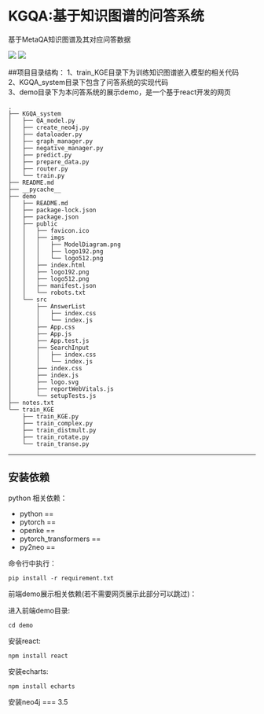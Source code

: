 # KGQA:基于知识图谱的问答系统
基于MetaQA知识图谱及其对应问答数据  

![](https://img.shields.io/badge/language-Python-brightgreen) ![](https://img.shields.io/badge/language-JavaScript-brightgreen)  

##项目目录结构： 
1、train_KGE目录下为训练知识图谱嵌入模型的相关代码  
2、KGQA_system目录下包含了问答系统的实现代码  
3、demo目录下为本问答系统的展示demo，是一个基于react开发的网页
```
.
├── KGQA_system
│   ├── QA_model.py
│   ├── create_neo4j.py
│   ├── dataloader.py
│   ├── graph_manager.py
│   ├── negative_manager.py
│   ├── predict.py
│   ├── prepare_data.py
│   ├── router.py
│   └── train.py
├── README.md
├── __pycache__
├── demo
│   ├── README.md
│   ├── package-lock.json
│   ├── package.json
│   ├── public
│   │   ├── favicon.ico
│   │   ├── imgs
│   │   │   ├── ModelDiagram.png
│   │   │   ├── logo192.png
│   │   │   └── logo512.png
│   │   ├── index.html
│   │   ├── logo192.png
│   │   ├── logo512.png
│   │   ├── manifest.json
│   │   └── robots.txt
│   └── src
│       ├── AnswerList
│       │   ├── index.css
│       │   └── index.js
│       ├── App.css
│       ├── App.js
│       ├── App.test.js
│       ├── SearchInput
│       │   ├── index.css
│       │   └── index.js
│       ├── index.css
│       ├── index.js
│       ├── logo.svg
│       ├── reportWebVitals.js
│       └── setupTests.js
├── notes.txt
└── train_KGE
    ├── train_KGE.py
    ├── train_complex.py
    ├── train_distmult.py
    ├── train_rotate.py
    └── train_transe.py
```

****

## 安装依赖  

python 相关依赖： 

- python == 
- pytorch ==   
- openke ==
- pytorch_transformers ==
- py2neo ==  

命令行中执行：
```angular2html
pip install -r requirement.txt
```

前端demo展示相关依赖(若不需要网页展示此部分可以跳过)：

进入前端demo目录:
```angular2html
cd demo
```
安装react:
```angular2html
npm install react
```
安装echarts:
```angular2html
npm install echarts
```
安装neo4j === 3.5




